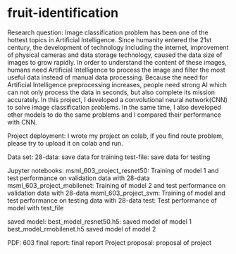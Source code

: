 # fruit-identification

Research question:
Image classification problem has been one of the hottest topics in Artificial Intelligence. Since
humanity entered the 21st century, the development of technology including the internet, improvement of
physical cameras and data storage technology, caused the data size of images to grow rapidly. In order to
understand the content of these images, humans need Artificial Intelligence to process the image and filter
the most useful data instead of manual data processing. Because the need for Artificial Intelligence
preprocessing increases, people need strong AI which can not only process the data in seconds, but also
complete its mission accurately. In this project, I developed a convolutional neural network(CNN) to
solve image classification problems. In the same time, I also developed other models to do the same
problems and I compared their performance with CNN.

Project deployment:
I wrote my project on colab, if you find route problem, please try to upload it on colab and run.

Data set:
28-data: save data for training
test-file: save data for testing 

Jupyter notebooks: 
msml_603_project_resnet50: Training of model 1 and test performance on validation data with 28-data
msml_603_project_mobilenet: Training of model 2 and test performance on validation data with 28-data
msml_603_project_svm: Training of model and test performance on testing data with 28-data
test: Test performance of model with test_file

saved model: 
best_model_resnet50.h5: saved model of model 1
best_model_rmobilenet.h5 saved model of model 2

PDF: 
603 final report: final report
Project proposal: proposal of project
